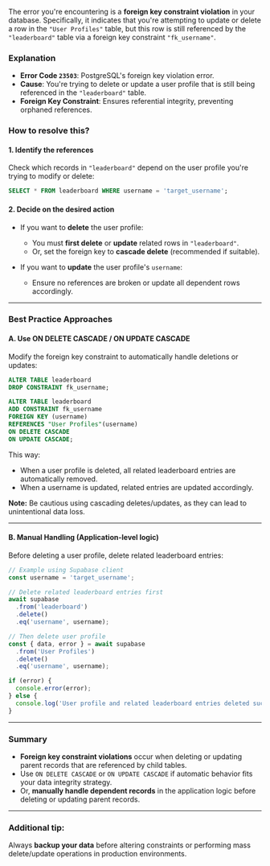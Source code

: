 The error you're encountering is a **foreign key constraint violation** in your database. Specifically, it indicates that you're attempting to update or delete a row in the `"User Profiles"` table, but this row is still referenced by the `"leaderboard"` table via a foreign key constraint `"fk_username"`.

### Explanation
- **Error Code `23503`**: PostgreSQL's foreign key violation error.
- **Cause**: You're trying to delete or update a user profile that is still being referenced in the `"leaderboard"` table.
- **Foreign Key Constraint**: Ensures referential integrity, preventing orphaned references.

### How to resolve this?

#### 1. **Identify the references**
Check which records in `"leaderboard"` depend on the user profile you're trying to modify or delete:

```sql
SELECT * FROM leaderboard WHERE username = 'target_username';
```

#### 2. **Decide on the desired action**

- If you want to **delete** the user profile:
  - You must **first delete** or **update** related rows in `"leaderboard"`.
  - Or, set the foreign key to **cascade delete** (recommended if suitable).

- If you want to **update** the user profile's `username`:
  - Ensure no references are broken or update all dependent rows accordingly.

---

### Best Practice Approaches

#### **A. Use ON DELETE CASCADE / ON UPDATE CASCADE**

Modify the foreign key constraint to automatically handle deletions or updates:

```sql
ALTER TABLE leaderboard
DROP CONSTRAINT fk_username;

ALTER TABLE leaderboard
ADD CONSTRAINT fk_username
FOREIGN KEY (username)
REFERENCES "User Profiles"(username)
ON DELETE CASCADE
ON UPDATE CASCADE;
```

This way:
- When a user profile is deleted, all related leaderboard entries are automatically removed.
- When a username is updated, related entries are updated accordingly.

**Note:** Be cautious using cascading deletes/updates, as they can lead to unintentional data loss.

---

#### **B. Manual Handling (Application-level logic)**

Before deleting a user profile, delete related leaderboard entries:

```js
// Example using Supabase client
const username = 'target_username';

// Delete related leaderboard entries first
await supabase
  .from('leaderboard')
  .delete()
  .eq('username', username);

// Then delete user profile
const { data, error } = await supabase
  .from('User Profiles')
  .delete()
  .eq('username', username);

if (error) {
  console.error(error);
} else {
  console.log('User profile and related leaderboard entries deleted successfully.');
}
```

---

### Summary
- **Foreign key constraint violations** occur when deleting or updating parent records that are referenced by child tables.
- Use `ON DELETE CASCADE` or `ON UPDATE CASCADE` if automatic behavior fits your data integrity strategy.
- Or, **manually handle dependent records** in the application logic before deleting or updating parent records.

---

### Additional tip:
Always **backup your data** before altering constraints or performing mass delete/update operations in production environments.